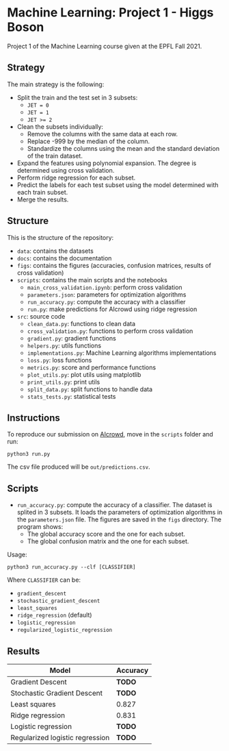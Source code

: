 # Machine Learning: Project 1 - Higgs Boson

Project 1 of the Machine Learning course given at the EPFL Fall 2021.

## Strategy

The main strategy is the following:

- Split the train and the test set in 3 subsets:
    - `JET = 0`
    - `JET = 1`
    - `JET >= 2`
- Clean the subsets individually:
    - Remove the columns with the same data at each row.
    - Replace -999 by the median of the column.
    - Standardize the columns using the mean and the standard deviation of the train dataset.
- Expand the features using polynomial expansion. The degree is determined using cross validation.
- Perform ridge regression for each subset.
- Predict the labels for each test subset using the model determined with each train subset.
- Merge the results.

## Structure

This is the structure of the repository:

- `data`: contains the datasets
- `docs`: contains the documentation
- `figs`: contains the figures (accuracies, confusion matrices, results of cross validation)
- `scripts`: contains the main scripts and the notebooks
    - `main_cross_validation.ipynb`: perform cross validation
    - `parameters.json`: parameters for optimization algorithms
    - `run_accuracy.py`: compute the accuracy with a classifier
    - `run.py`: make predictions for AIcrowd using ridge regression
- `src`: source code
    - `clean_data.py`: functions to clean data
    - `cross_validation.py`: functions to perform cross validation
    - `gradient.py`: gradient functions
    - `helpers.py`: utils functions
    - `implementations.py`: Machine Learning algorithms implementations
    - `loss.py`: loss functions
    - `metrics.py`: score and performance functions
    - `plot_utils.py`: plot utils using matplotlib
    - `print_utils.py`: print utils
    - `split_data.py`: split functions to handle data
    - `stats_tests.py`: statistical tests

## Instructions

To reproduce our submission on [AIcrowd](https://www.aicrowd.com/challenges/epfl-machine-learning-higgs), move in the `scripts` folder and run:
```
python3 run.py
```
The csv file produced will be `out/predictions.csv`.


## Scripts

- `run_accuracy.py`: compute the accuracy of a classifier. The dataset is splited in 3 subsets.
It loads the parameters of optimization algorithms in the `parameters.json` file. The figures are saved in the `figs` directory.
The program shows:
    - The global accuracy score and the one for each subset.
    - The global confusion matrix and the one for each subset.

Usage:
```
python3 run_accuracy.py --clf [CLASSIFIER]
```
Where `CLASSIFIER` can be:
- `gradient_descent`
- `stochastic_gradient_descent`
- `least_squares`
- `ridge_regression` (default)
- `logistic_regression`
- `regularized_logistic_regression`

## Results

Model | Accuracy
--- | ---
Gradient Descent | **TODO**
Stochastic Gradient Descent | **TODO**
Least squares | 0.827
Ridge regression | 0.831
Logistic regression | **TODO**
Regularized logistic regression | **TODO**
